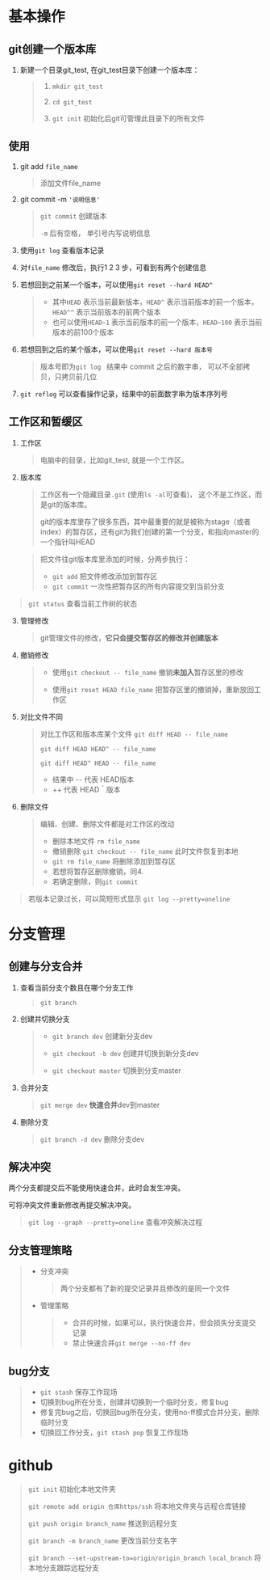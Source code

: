 # 基本操作

## git创建一个版本库

1. 新建一个目录git_test, 在git_test目录下创建一个版本库：

   > 1. `mkdir git_test`
   >
   > 2. `cd git_test`
   > 3. `git init`  初始化后git可管理此目录下的所有文件

## 使用

1. git add `file_name` 

   > 添加文件file_name

2. git commit -m `'说明信息'`

   > `git commit` 创建版本
   >
   > `-m` 后有空格， 单引号内写说明信息

3. 使用`git log` 查看版本记录

4. 对`file_name` 修改后，执行1 2 3 步，可看到有两个创建信息

5. 若想回到之前某一个版本，可以使用`git reset --hard HEAD^ ` 

   > - 其中`HEAD` 表示当前最新版本，`HEAD^` 表示当前版本的前一个版本，`HEAD^^` 表示当前版本的前两个版本
   > - 也可以使用`HEAD~1` 表示当前版本的前一个版本，`HEAD~100` 表示当前版本的前100个版本

6. 若想回到之后的某个版本，可以使用`git reset --hard 版本号` 

   > 版本号即为`git log ` 结果中 commit 之后的数字串， 可以不全部拷贝，只拷贝前几位

7. `git reflog` 可以查看操作记录，结果中的前面数字串为版本序列号

## 工作区和暂缓区

1. 工作区

   > 电脑中的目录，比如git_test, 就是一个工作区。

2. 版本库

   > 工作区有一个隐藏目录`.git` (使用`ls -al`可查看)， 这个不是工作区，而是git的版本库。
   >
   > git的版本库里存了很多东西，其中最重要的就是被称为stage（或者index）的暂存区，还有git为我们创建的第一个分支，和指向master的一个指针叫HEAD

   > 把文件往git版本库里添加的时候，分两步执行：
   >
   > - `git add` 把文件修改添加到暂存区
   > - `git commit`   一次性把暂存区的所有内容提交到当前分支

> `git status` 查看当前工作树的状态

3. 管理修改

   > git管理文件的修改，**它只会提交暂存区的修改并创建版本**

4. 撤销修改

   > - 使用`git checkout -- file_name` 撤销**未加入**暂存区里的修改
   >
   > - 使用`git reset HEAD file_name` 把暂存区里的撤销掉，重新放回工作区

5. 对比文件不同

   > 对比工作区和版本库某个文件 `git diff HEAD -- file_name`
   >
   > `git diff HEAD HEAD^ -- file_name`
   >
   > `git diff HEAD^ HEAD -- file_name`
   >
   > - 结果中 -- 代表 HEAD版本
   > - ++ 代表 HEAD＾版本

6. 删除文件

   > 编辑、创建、删除文件都是对工作区的改动
   >
   > - 删除本地文件 `rm file_name`
   > - 撤销删除 `git checkout -- file_name` 此时文件恢复到本地
   > - `git rm file_name`  将删除添加到暂存区
   > - 若想将暂存区删除撤销，同4.
   > - 若确定删除，则`git commit`

> 若版本记录过长，可以简短形式显示 `git log --pretty=oneline`

# 分支管理

## 创建与分支合并

1. 查看当前分支个数且在哪个分支工作

   > `git branch` 

2. 创建并切换分支

   > - `git branch dev` 创建新分支dev
   >
   > - `git checkout -b dev` 创建并切换到新分支dev
   >
   > - `git checkout master` 切换到分支master

3. 合并分支

   > `git merge dev` **快速合并**dev到master

4. 删除分支

   > `git branch -d dev` 删除分支dev

## 解决冲突

两个分支都提交后不能使用快速合并，此时会发生冲突。

可将冲突文件重新修改再提交解决冲突。

> `git log --graph --pretty=oneline` 查看冲突解决过程

## 分支管理策略

> - 分支冲突
>
>   > 两个分支都有了新的提交记录并且修改的是同一个文件
>
> - 管理策略
>
>   > - 合并的时候，如果可以，执行快速合并，但会损失分支提交记录
>   > - 禁止快速合并`git merge --no-ff dev`

## bug分支

> - `git stash` 保存工作现场
> - 切换到bug所在分支，创建并切换到一个临时分支，修复bug
> - 修复完bug之后，切换回bug所在分支，使用no-ff模式合并分支，删除临时分支
> - 切换回工作分支，`git stash pop` 恢复工作现场

# github

> `git init` 初始化本地文件夹
>
> `git remote add origin 仓库https/ssh` 将本地文件夹与远程仓库链接
>
> `git push origin branch_name` 推送到远程分支
>
> `git branch -m branch_name` 更改当前分支名字
>
> `git branch --set-upstream-to=origin/origin_branch local_branch` 将本地分支跟踪远程分支
